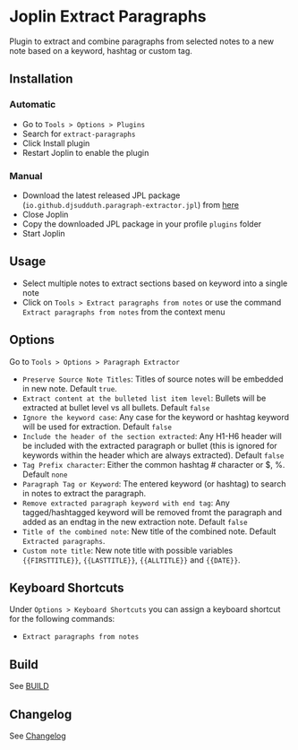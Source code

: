 # Joplin Extract Paragraphs

Plugin to extract and combine paragraphs from selected notes to a new note based on a keyword, hashtag or custom tag.

## Installation

### Automatic

- Go to `Tools > Options > Plugins`
- Search for `extract-paragraphs`
- Click Install plugin
- Restart Joplin to enable the plugin

### Manual

- Download the latest released JPL package (`io.github.djsudduth.paragraph-extractor.jpl`) from [here](https://github.com/djsudduth.paragraph-extractor/releases/latest)
- Close Joplin
- Copy the downloaded JPL package in your profile `plugins` folder
- Start Joplin

## Usage

- Select multiple notes to extract sections based on keyword into a single note
- Click on `Tools > Extract paragraphs from notes` or use the command `Extract paragraphs from notes` from the context menu

## Options

Go to `Tools > Options > Paragraph Extractor`

- `Preserve Source Note Titles`: Titles of source notes will be embedded in new note. Default `true`.
- `Extract content at the bulleted list item level`: Bullets will be extracted at bullet level vs all bullets. Default `false`
- `Ignore the keyword case`: Any case for the keyword or hashtag keyword will be used for extraction. Default `false`
- `Include the header of the section extracted`: Any H1-H6 header will be included with the extracted paragraph or bullet (this is ignored for keywords within the header which are always extracted). Default `false`
- `Tag Prefix character`: Either the common hashtag # character or $, %. Default `none`
- `Paragraph Tag or Keyword`: The entered keyword (or hashtag) to search in notes to extract the paragraph.
- `Remove extracted paragraph keyword with end tag`: Any tagged/hashtagged keyword will be removed fromt the paragraph and added as an endtag in the new extraction note. Default `false`
- `Title of the combined note`: New title of the combined note. Default `Extracted paragraphs`.
- `Custom note title`: New note title with possible variables `{{FIRSTTITLE}}`, `{{LASTTITLE}}`, `{{ALLTITLE}}` and `{{DATE}}`.

## Keyboard Shortcuts

Under `Options > Keyboard Shortcuts` you can assign a keyboard shortcut for the following commands:

- `Extract paragraphs from notes`

## Build

See [BUILD](BUILD.md)

## Changelog

See [Changelog](CHANGELOG.md)
